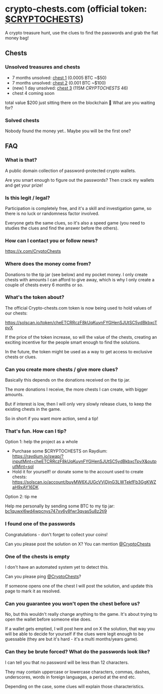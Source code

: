 # crypto-chests.com (official token: [$CRYPTOCHESTS](https://solscan.io/token/cheETCRRczF8kUqKuynFYGHenSJUtSC5ydBkbxcTpvX))

A crypto treasure hunt, use the clues to find the passwords and grab the fiat money bag!

## Chests

### Unsolved treasures and chests

- 7 months unsolved: [chest 1](https://github.com/crypto-chests/chests/blob/main/chest_1.md) (0.0005 BTC ~$50)
- 7 months unsolved: [chest 2](https://github.com/crypto-chests/chests/blob/main/chest_2.md) (0.001 BTC ~$100)
- (new) 1 day unsolved: [chest 3](https://github.com/crypto-chests/chests/blob/main/chest_3.md) (115M $CRYPTOCHESTS ~$46)
- chest 4 coming soon

total value $200 just sitting there on the blockchain 🤯
What are you waiting for?

### Solved chests

Nobody found the money yet..
Maybe you will be the first one?

## FAQ

### What is that?

A public domain collection of password-protected crypto wallets.

Are you smart enough to figure out the passwords? Then crack my wallets and get your prize!

### Is this legit / legal?

Participation is completely free, and it's a skill and investigation game, so there is no luck or randomness factor involved.

Everyone gets the same clues, so it's also a speed game (you need to studies the clues and find the answer before the others).

### How can I contact you or follow news?

https://x.com/CryptoChests

### Where does the money come from?

Donations to the tip jar (see below) and my pocket money.
I only create chests with amounts I can afford to give away, which is why I only create a couple of chests every 6 months or so.

### What's the token about?

The official Crypto-chests.com token is now being used to hold values of our chests:

https://solscan.io/token/cheETCRRczF8kUqKuynFYGHenSJUtSC5ydBkbxcTpvX

If the price of the token increase, so will the value of the chests, creating an exciting incentive for the people smart enough to find the solutions.

In the future, the token might be used as a way to get access to exclusive chests or clues.

### Can you create more chests / give more clues?

Basically this depends on the donations received on the tip jar.

The more donations I receive, the more chests I can create, with bigger amounts.

But if interest is low, then I will only very slowly release clues, to keep the existing chests in the game.

So in short if you want more action, send a tip!

### That's fun. How can I tip?

Option 1: help the project as a whole

- Purchase some $CRYPTOCHESTS on Raydium: https://raydium.io/swap/?inputMint=cheETCRRczF8kUqKuynFYGHenSJUtSC5ydBkbxcTpvX&outputMint=sol
- Hold it for yourself! or donate some to the account used to create chests: https://solscan.io/account/buyMW6XJUGcVVjDjnG3LWTekfFb3GgKWZaH9xAY16DK

Option 2: tip me

Help me personally by sending some BTC to my tip jar: [bc1quwxl6wd4wpcnys747xv6y8fwr3qvas5u8z2tj9](https://www.blockonomics.co/#/search?q=bc1quwxl6wd4wpcnys747xv6y8fwr3qvas5u8z2tj9)

### I found one of the passwords

Congratulations - don't forget to collect your coins!

Can you please post the solution on X? You can mention [@CryptoChests](https://x.com/CryptoChests)

### One of the chests is empty

I don't have an automated system yet to detect this.

Can you please ping [@CryptoChests](https://x.com/CryptoChests)?

If someone opens one of the chest I will post the solution, and update this page to mark it as resolved.

### Can you guarantee you won't open the chest before us?

No, but this wouldn't really change anything to the game.
It's about trying to open the wallet before someone else does.

If a wallet gets emptied, I will post here and on X the solution,
that way you will be able to decide for yourself if the clues were legit enough to be guessable (they are but it's hard - it's a multi months/years game).

### Can they be brute forced? What do the passwords look like?

I can tell you that no password will be less than 12 characters.

They may contain uppercase or lowercase characters, commas, dashes, underscores, words in foreign languages, a period at the end etc.

Depending on the case, some clues will explain those characteristics.

